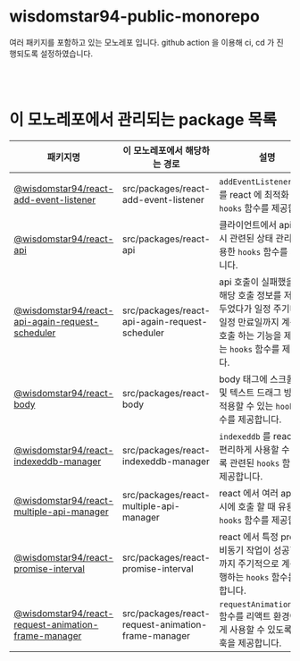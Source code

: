 # wisdomstar94-public-monorepo
여러 패키지를 포함하고 있는 모노레포 입니다. github action 을 이용해 ci, cd 가 진행되도록 설정하였습니다.

<br />
<br />

# 이 모노레포에서 관리되는 package 목록

| 패키지명 | 이 모노레포에서 해당하는 경로 | 설명 | 
| --- | --- | --- | 
| [@wisdomstar94/react-add-event-listener](https://www.npmjs.com/package/@wisdomstar94/react-add-event-listener) | src/packages/react-add-event-listener | `addEventListener` 함수를 react 에 최적화 한 `hooks` 함수를 제공합니다. | 
| [@wisdomstar94/react-api](https://www.npmjs.com/package/@wisdomstar94/react-api) | src/packages/react-api | 클라이언트에서 api 호출시 관련된 상태 관리에 유용한 `hooks` 함수를 제공합니다. | 
| [@wisdomstar94/react-api-again-request-scheduler](https://www.npmjs.com/package/@wisdomstar94/react-api-again-request-scheduler) | src/packages/react-api-again-request-scheduler | api 호출이 실패했을 경우 해당 호출 정보를 저장해 두었다가 일정 주기마다 일정 만료일까지 계속 재호출 하는 기능을 제공하는 `hooks` 함수를 제공합니다. |
| [@wisdomstar94/react-body](https://www.npmjs.com/package/@wisdomstar94/react-body) | src/packages/react-body | body 태그에 스크롤 방지 및 텍스트 드래그 방지를 적용할 수 있는 `hooks` 함수를 제공합니다. | 
| [@wisdomstar94/react-indexeddb-manager](https://www.npmjs.com/package/@wisdomstar94/react-indexeddb-manager) | src/packages/react-indexeddb-manager | `indexeddb` 를 react 에서 편리하게 사용할 수 있도록 관련된 `hooks` 함수를 제공합니다. | 
| [@wisdomstar94/react-multiple-api-manager](https://www.npmjs.com/package/@wisdomstar94/react-multiple-api-manager) | src/packages/react-multiple-api-manager | react 에서 여러 api 를 동시에 호출 할 때 유용한 `hooks` 함수를 제공합니다. | 
| [@wisdomstar94/react-promise-interval](https://www.npmjs.com/package/@wisdomstar94/react-promise-interval) | src/packages/react-promise-interval | react 에서 특정 promise 비동기 작업이 성공할 때 까지 주기적으로 계속 실행하는 `hooks` 함수를 제공합니다. | 
| [@wisdomstar94/react-request-animation-frame-manager](https://www.npmjs.com/package/@wisdomstar94/react-request-animation-frame-manager) | src/packages/react-request-animation-frame-manager | `requestAnimationFrame` 함수를 리액트 환경에 맞게 사용할 수 있도록 관련 훅을 제공합니다. | 
